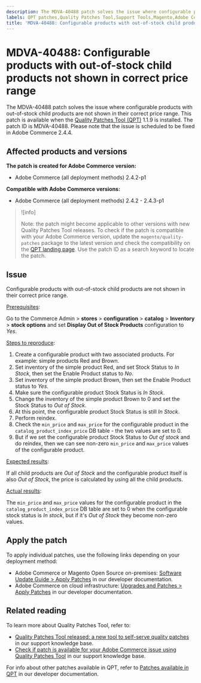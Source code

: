 ```yaml
---
description: The MDVA-40488 patch solves the issue where configurable products with out-of-stock child products are not shown in their correct price range. This patch is available when the [Quality Patches Tool (QPT)](https://support.magento.com/hc/en-us/articles/360047139492) 1.1.9 is installed. The patch ID is MDVA-40488. Please note that the issue is scheduled to be fixed in Adobe Commerce 2.4.4.
labels: QPT patches,Quality Patches Tool,Support Tools,Magento,Adobe Commerce,cloud infrastructure,on-premises,configurable products,out-of-stock,child products,price range,QPT 1.1.9,2.4.2,2.4.2-p1,2.4.2-p2,2.4.3,2.4.3-p1
title: 'MDVA-40488: Configurable products with out-of-stock child products not shown in correct price range'
---
```


# MDVA-40488: Configurable products with out-of-stock child products not shown in correct price range

The MDVA-40488 patch solves the issue where configurable products with out-of-stock child products are not shown in their correct price range. This patch is available when the [Quality Patches Tool (QPT)](https://support.magento.com/hc/en-us/articles/360047139492) 1.1.9 is installed. The patch ID is MDVA-40488. Please note that the issue is scheduled to be fixed in Adobe Commerce 2.4.4.

## Affected products and versions

**The patch is created for Adobe Commerce version:**

* Adobe Commerce (all deployment methods) 2.4.2-p1

**Compatible with Adobe Commerce versions:**

* Adobe Commerce (all deployment methods) 2.4.2 - 2.4.3-p1

>![info]
>
>Note: the patch might become applicable to other versions with new Quality Patches Tool releases. To check if the patch is compatible with your Adobe Commerce version, update the `magento/quality-patches` package to the latest version and check the compatibility on the [QPT landing page](https://devdocs.magento.com/quality-patches/tool.html#patch-grid). Use the patch ID as a search keyword to locate the patch.

## Issue

Configurable products with out-of-stock child products are not shown in their correct price range.

<ins>Prerequisites</ins>:

Go to the Commerce Admin > **stores** > **configuration** > **catalog** > **Inventory** > **stock options** and set **Display Out of Stock Products** configuration to *Yes*.

<ins>Steps to reproduce</ins>:

1. Create a configurable product with two associated products. For example: simple products Red and Brown.
1. Set inventory of the simple product Red, and set Stock Status to *In Stock*, then set the Enable Product status to *No*.
1. Set inventory of the simple product Brown, then set the Enable Product status to *Yes*.
1. Make sure the configurable product Stock Status is *In Stock*.
1. Change the inventory of the simple product Brown to 0 and set the Stock Status to *Out of Stock*.
1. At this point, the configurable product Stock Status is still *In Stock*.
1. Perform reindex.
1. Check the `min_price` and `max_price` for the configurable product in the `catalog_product_index_price` DB table - the two values are set to 0.
1. But if we set the configurable product Stock Status to *Out of stock* and do reindex, then we can see non-zero `min_price` and `max_price` values of the configurable product.

<ins>Expected results</ins>:

If all child products are *Out of Stock* and the configurable product itself is also *Out of Stock*, the price is calculated by using all the child products.

<ins>Actual results</ins>:

The `min_price` and `max_price` values for the configurable product in the `catalog_product_index_price` DB table are set to 0 when the configurable stock status is *In stock*, but if it's *Out of Stock* they become non-zero values.

## Apply the patch

To apply individual patches, use the following links depending on your deployment method:

* Adobe Commerce or Magento Open Source on-premises: [Software Update Guide > Apply Patches](https://devdocs.magento.com/guides/v2.4/comp-mgr/patching/mqp.html) in our developer documentation.
* Adobe Commerce on cloud infrastructure: [Upgrades and Patches > Apply Patches](https://devdocs.magento.com/cloud/project/project-patch.html) in our developer documentation.

## Related reading

To learn more about Quality Patches Tool, refer to:

* [Quality Patches Tool released: a new tool to self-serve quality patches](https://support.magento.com/hc/en-us/articles/360047139492) in our support knowledge base.
* [Check if patch is available for your Adobe Commerce issue using Quality Patches Tool](https://support.magento.com/hc/en-us/articles/360047125252) in our support knowledge base.

For info about other patches available in QPT, refer to [Patches available in QPT](https://devdocs.magento.com/quality-patches/tool.html#patch-grid) in our developer documentation.